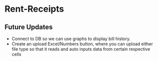 # Rent-Receipts

## Future Updates

  - Connect to DB so we can use graphs to display bill history.
  - Create an upload Excel/Numbers button, where you can upload either file type so that it reads and auto inputs data from certain respective cells